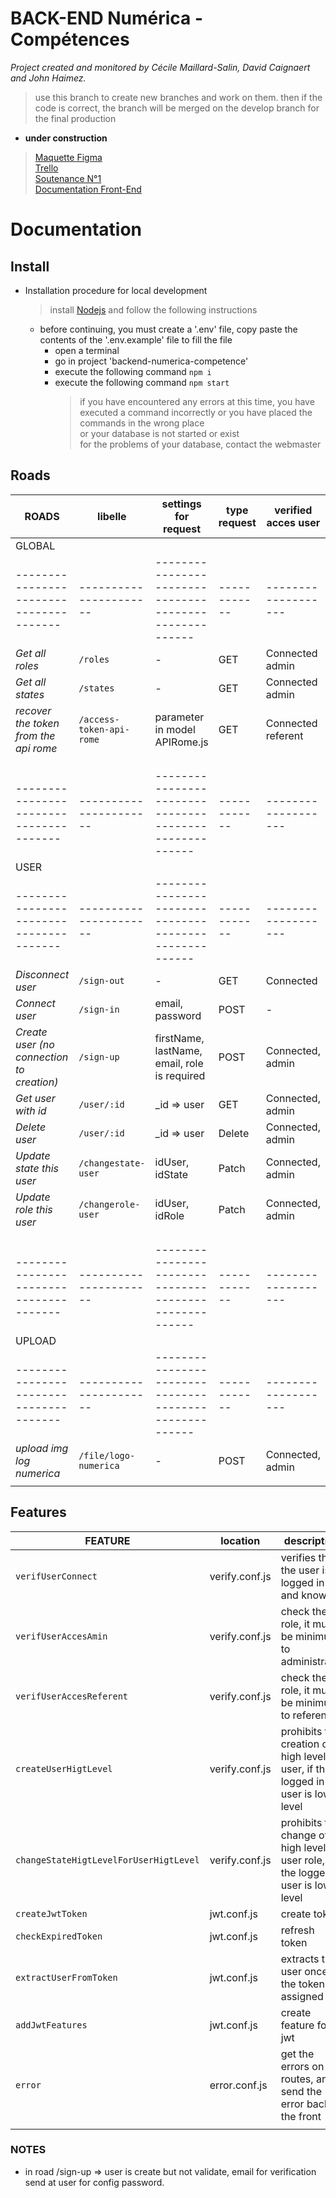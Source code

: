 # BACK-END Numérica - Compétences

_Project created and monitored by Cécile Maillard-Salin, David Caignaert and John Haimez._

> use this branch to create new branches and work on them.
> then if the code is correct, the branch will be merged on the develop branch for the final production

- **under construction**

> [Maquette Figma](https://www.figma.com/proto/ILECZVkbsHWVSmTIbRFCEF/projet-co-maquette?node-id=547%3A5085&scaling=min-zoom)  
> [Trello](https://trello.com/b/E2KKZtPq/prod-numerica-comp%C3%A9tences)  
> [Soutenance N°1](https://prezi.com/dashboard/next/#/presentations)  
> [Documentation Front-End](https://github.com/j314h/frontend-numerica-competences/tree/developp)

# Documentation

## Install

- Installation procedure for local development

  > install [Nodejs](https://nodejs.org/en/) and follow the following instructions

  - before continuing, you must create a '.env' file, copy paste the contents of the '.env.example' file to fill the file
    - open a terminal
    - go in project 'backend-numerica-competence'
    - execute the following command `npm i`
    - execute the following command `npm start`
      > if you have encountered any errors at this time, you have executed a command incorrectly or you have placed the commands in the wrong place  
      > or your database is not started or exist  
      > for the problems of your database, contact the webmaster

## Roads

| ROADS                                     | libelle                  | settings for request                                   | type request | verified acces user | middleware                                                                 |
| ----------------------------------------- | ------------------------ | ------------------------------------------------------ | ------------ | ------------------- | -------------------------------------------------------------------------- |
| GLOBAL                                    |                          |                                                        |              |                     |                                                                            |
| ---------------------------------------   | ----------------------   | ------------------------------------------------------ | ------------ | ------------------- | ----------                                                                 |
| _Get all roles_                           | `/roles`                 | -                                                      | GET          | Connected admin     | verifUserConnect, verifUserAccesAmin                                       |
| _Get all states_                          | `/states`                | -                                                      | GET          | Connected admin     | verifUserConnect, verifUserAccesAmin                                       |
| _recover the token from the api rome_     | `/access-token-api-rome` | parameter in model APIRome.js                          | GET          | Connected referent  | verifUserConnect, verifUserAccesReferent                                   |
|                                           |                          |                                                        |              |                     |                                                                            |
|                                           |                          |                                                        |              |                     |                                                                            |
|                                           |                          |                                                        |              |                     |                                                                            |
| ---------------------------------------   | ----------------------   | ------------------------------------------------------ | ------------ | ------------------- | ----------                                                                 |
| USER                                      |                          |                                                        |              |                     |                                                                            |
| ---------------------------------------   | ----------------------   | ------------------------------------------------------ | ------------ | ------------------- | ----------                                                                 |
| _Disconnect user_                         | `/sign-out`              | -                                                      | GET          | Connected           | verifUserConnect                                                           |
| _Connect user_                            | `/sign-in`               | email, password                                        | POST         | -                   | -                                                                          |
| _Create user (no connection to creation)_ | `/sign-up`               | firstName, lastName, email, role is required           | POST         | Connected, admin    | verifUserConnect, verifUserAccesReferent, createUserHigtLevel              |
| _Get user with id_                        | `/user/:id`              | \_id => user                                           | GET          | Connected, admin    | verifUserConnect, verifUserAccesReferent,                                  |
| _Delete user_                             | `/user/:id`              | \_id => user                                           | Delete       | Connected, admin    | verifUserConnect, verifUserAccesAmin                                       |
| _Update state this user_                  | `/changestate-user`      | idUser, idState                                        | Patch        | Connected, admin    | verifUserConnect, verifUserAccesAmin, changeStateHigtLevelForUserHigtLevel |
| _Update role this user_                   | `/changerole-user`       | idUser, idRole                                         | Patch        | Connected, admin    | verifUserConnect, verifUserAccesAmin, createUserHigtLevel                  |
|                                           |                          |                                                        |              |                     |                                                                            |
|                                           |                          |                                                        |              |                     |                                                                            |
|                                           |                          |                                                        |              |                     |                                                                            |
| ---------------------------------------   | ----------------------   | ------------------------------------------------------ | ------------ | ------------------- | ----------                                                                 |
| UPLOAD                                    |                          |                                                        |              |                     |                                                                            |
| ---------------------------------------   | ----------------------   | ------------------------------------------------------ | ------------ | ------------------- | ----------                                                                 |
| _upload img log numerica_                 | `/file/logo-numerica`    | -                                                      | POST         | Connected, admin    | verifUserRoot ,verifUserConnect                                            |
|                                           |                          |                                                        |              |                     |                                                                            |

## Features

| FEATURE                                | location       | description                                                                      |
| -------------------------------------- | -------------- | -------------------------------------------------------------------------------- |
| `verifUserConnect`                     | verify.conf.js | verifies that the user is logged in and known                                    |
| `verifUserAccesAmin`                   | verify.conf.js | check the role, it must be minimum to administrator                              |
| `verifUserAccesReferent`               | verify.conf.js | check the role, it must be minimum to referent                                   |
| `createUserHigtLevel`                  | verify.conf.js | prohibits the creation of high level user, if the logged in user is low level    |
| `changeStateHigtLevelForUserHigtLevel` | verify.conf.js | prohibits the change of high level user role, if the logged in user is low level |
| `createJwtToken`                       | jwt.conf.js    | create token                                                                     |
| `checkExpiredToken`                    | jwt.conf.js    | refresh token                                                                    |
| `extractUserFromToken`                 | jwt.conf.js    | extracts the user once the token is assigned                                     |
| `addJwtFeatures`                       | jwt.conf.js    | create feature for jwt                                                           |
| `error`                                | error.conf.js  | get the errors on the routes, and send the error back to the front               |
|                                        |                |                                                                                  |

### NOTES

- in road /sign-up => user is create but not validate, email for verification send at user for config password.
